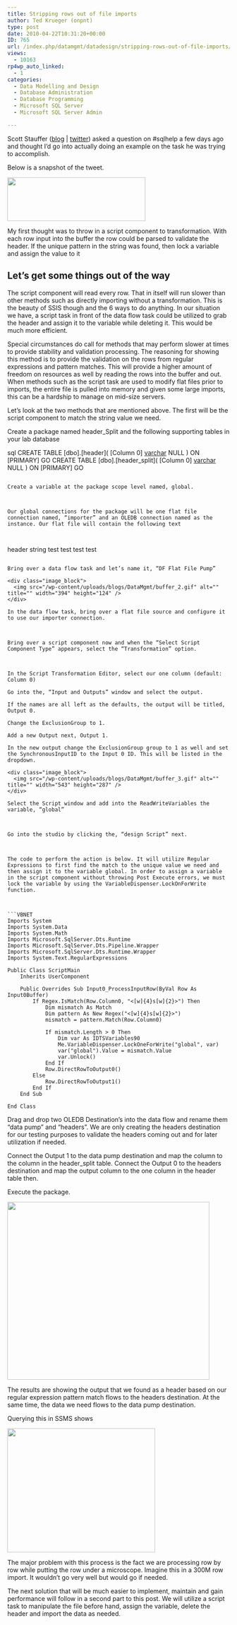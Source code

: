 ```yaml
---
title: Stripping rows out of file imports
author: Ted Krueger (onpnt)
type: post
date: 2010-04-22T10:31:20+00:00
ID: 765
url: /index.php/datamgmt/datadesign/stripping-rows-out-of-file-imports/
views:
  - 10163
rp4wp_auto_linked:
  - 1
categories:
  - Data Modelling and Design
  - Database Administration
  - Database Programming
  - Microsoft SQL Server
  - Microsoft SQL Server Admin

---
```

Scott Stauffer ([blog][1] | [twitter][2]) asked a question on #sqlhelp a few days ago and thought I’d go into actually doing an example on the task he was trying to accomplish. 

Below is a snapshot of the tweet.

<div class="image_block">
  <img src="/wp-content/uploads/blogs/DataMgmt/buffer_1.gif" alt="" title="" width="313" height="99" />
</div></p> 

My first thought was to throw in a script component to transformation. With each row input into the buffer the row could be parsed to validate the header. If the unique pattern in the string was found, then lock a variable and assign the value to it



## Let’s get some things out of the way



The script component will read every row. That in itself will run slower than other methods such as directly importing without a transformation. This is the beauty of SSIS though and the 6 ways to do anything. In our situation we have, a script task in front of the data flow task could be utilized to grab the header and assign it to the variable while deleting it. This would be much more efficient. 

Special circumstances do call for methods that may perform slower at times to provide stability and validation processing. The reasoning for showing this method is to provide the validation on the rows from regular expressions and pattern matches. This will provide a higher amount of freedom on resources as well by reading the rows into the buffer and out. When methods such as the script task are used to modify flat files prior to imports, the entire file is pulled into memory and given some large imports, this can be a hardship to manage on mid-size servers. 

Let’s look at the two methods that are mentioned above. The first will be the script component to match the string value we need.
  

  
Create a package named header_Split and the following supporting tables in your lab database
  


sql
CREATE TABLE [dbo].[header](
	[Column 0] [varchar](50) NULL
) ON [PRIMARY]
GO
CREATE TABLE [dbo].[header_split](
	[Column 0] [varchar](50) NULL
) ON [PRIMARY]
GO
```

Create a variable at the package scope level named, global.
  

  
Our global connections for the package will be one flat file connection named, “importer” and an OLEDB connection named as the instance. Our flat file will contain the following text
  


```
header <grab me> string
test
test
test
test
```

Bring over a data flow task and let’s name it, “DF Flat File Pump”

<div class="image_block">
  <img src="/wp-content/uploads/blogs/DataMgmt/buffer_2.gif" alt="" title="" width="394" height="124" />
</div>

In the data flow task, bring over a flat file source and configure it to use our importer connection.
  

  
Bring over a script component now and when the “Select Script Component Type” appears, select the “Transformation” option.
  

  
In the Script Transformation Editor, select our one column (default: Column 0)

Go into the, “Input and Outputs” window and select the output. 

If the names are all left as the defaults, the output will be titled, Output 0.

Change the ExclusionGroup to 1. 

Add a new Output next, Output 1. 

In the new output change the ExclusionGroup group to 1 as well and set the SynchronousInputID to the Input 0 ID. This will be listed in the dropdown.

<div class="image_block">
  <img src="/wp-content/uploads/blogs/DataMgmt/buffer_3.gif" alt="" title="" width="543" height="287" />
</div>

Select the Script window and add into the ReadWriteVariables the variable, “global”
  

  
Go into the studio by clicking the, “design Script” next.
  

  
The code to perform the action is below. It will utilize Regular Expressions to first find the match to the unique value we need and then assign it to the variable global. In order to assign a variable in the script component without throwing Post Execute errors, we must lock the variable by using the VariableDispenser.LockOnForWrite function.
  


```VBNET
Imports System
Imports System.Data
Imports System.Math
Imports Microsoft.SqlServer.Dts.Runtime
Imports Microsoft.SqlServer.Dts.Pipeline.Wrapper
Imports Microsoft.SqlServer.Dts.Runtime.Wrapper
Imports System.Text.RegularExpressions

Public Class ScriptMain
    Inherits UserComponent

    Public Overrides Sub Input0_ProcessInputRow(ByVal Row As Input0Buffer)
        If Regex.IsMatch(Row.Column0, "<[w]{4}s[w]{2}>") Then
            Dim mismatch As Match
            Dim pattern As New Regex("<[w]{4}s[w]{2}>")
            mismatch = pattern.Match(Row.Column0)

            If mismatch.Length > 0 Then
                Dim var As IDTSVariables90
                Me.VariableDispenser.LockOneForWrite("global", var)
                var("global").Value = mismatch.Value
                var.Unlock()
            End If
            Row.DirectRowToOutput0()
        Else
            Row.DirectRowToOutput1()
        End If
    End Sub

End Class
```

Drag and drop two OLEDB Destination’s into the data flow and rename them “data pump” and “headers”. We are only creating the headers destination for our testing purposes to validate the headers coming out and for later utilization if needed.
  

  
Connect the Output 1 to the data pump destination and map the column to the column in the header_split table. Connect the Output 0 to the headers destination and map the output column to the one column in the header table then.
  

  
Execute the package.
  


<div class="image_block">
  <img src="/wp-content/uploads/blogs/DataMgmt/buffer_4.gif" alt="" title="" width="458" height="403" />
</div>

The results are showing the output that we found as a header based on our regular expression pattern match flows to the headers destination. At the same time, the data we need flows to the data pump destination.
  

  
Querying this in SSMS shows 

<div class="image_block">
  <img src="/wp-content/uploads/blogs/DataMgmt/buffer_5.gif" alt="" title="" width="335" height="281" />
</div></p> 

The major problem with this process is the fact we are processing row by row while putting the row under a microscope. Imagine this in a 300M row import. It wouldn’t go very well but would go if needed.

The next solution that will be much easier to implement, maintain and gain performance will follow in a second part to this post. We will utilize a script task to manipulate the file before hand, assign the variable, delete the header and import the data as needed.

 [1]: http://www.sqlservertoolbox.com/
 [2]: http://twitter.com/SQLSocialite